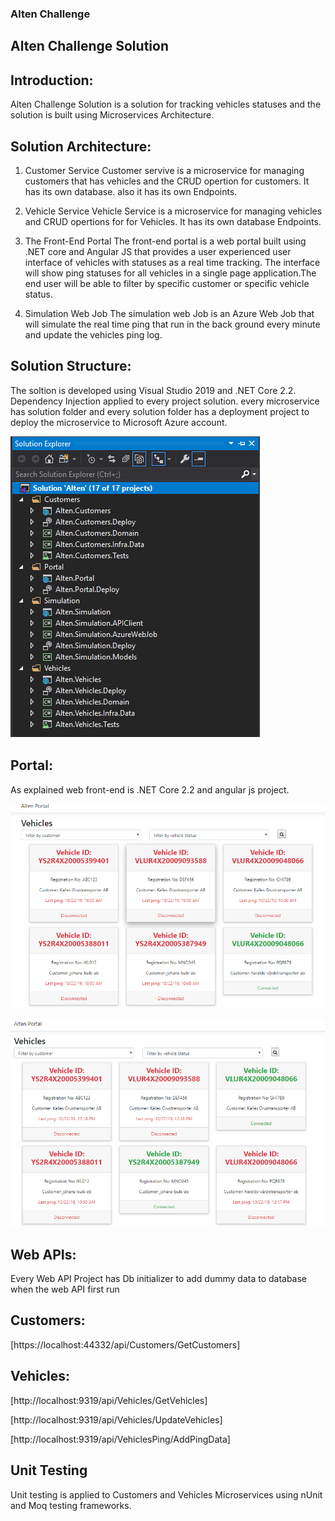 ### Alten Challenge
## Alten Challenge Solution

## Introduction:
Alten Challenge Solution is a solution for tracking vehicles statuses and the solution is built using Microservices Architecture.

## Solution Architecture:
1. Customer Service
Customer servive is a microservice for managing customers that has vehicles and the CRUD opertion for customers. It has its own database.
also it has its own Endpoints.

2. Vehicle Service
Vehicle Service is a microservice for managing vehicles and CRUD opertions for for Vehicles. It has its own database Endpoints.

3. The Front-End Portal
The front-end portal is a web portal built using .NET core and Angular JS that provides a user experienced user interface of vehicles with  statuses as a real time tracking. The interface will show ping statuses for all vehicles in a single page application.The end user will be able to filter by specific customer or specific vehicle status.

4. Simulation Web Job
The simulation web Job is an Azure Web Job that will simulate the real time ping that run in the back ground every minute and update the vehicles ping log.

## Solution Structure:
The soltion is developed using Visual Studio 2019 and .NET Core 2.2. Dependency Injection applied to every project solution.
every microservice has solution folder and every solution folder has a deployment project to deploy the microservice to Microsoft Azure account.

![Solution Structure](https://github.com/mohammadamer/AltenChallenge/blob/master/01.png)

## Portal:
As explained web front-end is .NET Core 2.2 and angular js project.

![Portal Home Page](https://github.com/mohammadamer/AltenChallenge/blob/master/03.png)

![Portal Home Page](https://github.com/mohammadamer/AltenChallenge/blob/master/04.png)


## Web APIs:
Every Web API Project has Db initializer to add dummy data to database when the web API first run

## Customers:
[https://localhost:44332/api/Customers/GetCustomers]

## Vehicles:
[http://localhost:9319/api/Vehicles/GetVehicles]

[http://localhost:9319/api/Vehicles/UpdateVehicles]

[http://localhost:9319/api/VehiclesPing/AddPingData]


## Unit Testing
Unit testing is applied to Customers and Vehicles Microservices using nUnit and Moq testing frameworks.




